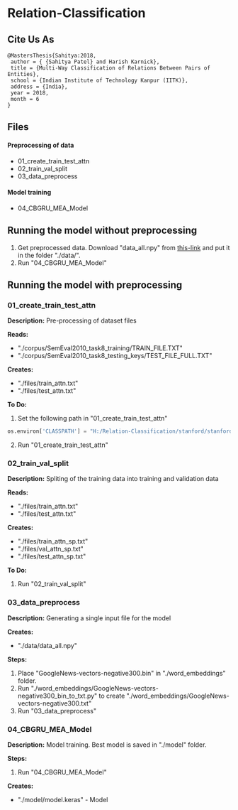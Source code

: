 # Relation-Classification

## Cite Us As 
```
@MastersThesis{Sahitya:2018,
 author = { {Sahitya Patel} and Harish Karnick}, 
 title = {Multi-Way Classification of Relations Between Pairs of Entities}, 
 school = {Indian Institute of Technology Kanpur (IITK)}, 
 address = {India},
 year = 2018, 
 month = 6
}
```

## Files 
#### Preprocessing of data
 * 01_create_train_test_attn
 * 02_train_val_split
 * 03_data_preprocess
#### Model training 
 * 04_CBGRU_MEA_Model

## Running the model without preprocessing 
 1. Get preprocessed data. Download "data_all.npy" from [this-link](https://drive.google.com/open?id=1hfPcxG8YFVx5uMx8rkbH0fSJVbSn3PpT) and put it in the folder "./data/". 
 2. Run "04_CBGRU_MEA_Model"
 
## Running the model with preprocessing 

### 01_create_train_test_attn

**Description:** Pre-processing of dataset files

**Reads:**
 * "./corpus/SemEval2010_task8_training/TRAIN_FILE.TXT"
 * "./corpus/SemEval2010_task8_testing_keys/TEST_FILE_FULL.TXT"

**Creates:**
 * "./files/train_attn.txt"
 * "./files/test_attn.txt"

**To Do:**
1. Set the following path in "01_create_train_test_attn"
```python
os.environ['CLASSPATH'] = "H:/Relation-Classification/stanford/stanford-postagger-2017-06-09"
```
2. Run "01_create_train_test_attn"

### 02_train_val_split

**Description:** Spliting of the training data into training and validation data

**Reads:**
 * "./files/train_attn.txt"
 * "./files/test_attn.txt"

**Creates:**
 * "./files/train_attn_sp.txt"
 * "./files/val_attn_sp.txt"
 * "./files/test_attn_sp.txt"

**To Do:**
1. Run "02_train_val_split"


### 03_data_preprocess

**Description:** Generating a single input file for the model

**Creates:**
 * "./data/data_all.npy"

**Steps:**
1. Place "GoogleNews-vectors-negative300.bin" in "./word_embeddings" folder. 
2. Run "./word_embeddings/GoogleNews-vectors-negative300_bin_to_txt.py" to create "./word_embeddings/GoogleNews-vectors-negative300.txt"
3. Run "03_data_preprocess"


### 04_CBGRU_MEA_Model

**Description:** Model training. Best model is saved in "./model" folder. 

**Steps:** 
1. Run "04_CBGRU_MEA_Model"

**Creates:**
 * "./model/model.keras" - Model 

